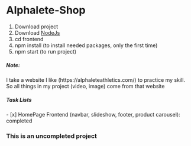 # Alphalete-Shop
1. Download project
2. Download <a href="https://nodejs.org/en/">NodeJs</a>
3. cd frontend 
4. npm install (to install needed packages, only the first time)
5. npm start (to run project)

<h5>Note:</h5>
<span>I take a website I like (https://alphaleteathletics.com/) to practice my skill. So all things in my project (video, image) come from that website</span>

<h5>Task Lists</h5>
- [x] HomePage Frontend (navbar, slideshow, footer, product carousel): completed


<h3>This is an uncompleted project</h3>

